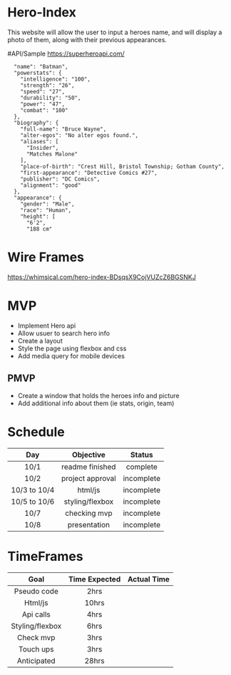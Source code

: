 # Hero-Index

This website will allow the user to input a heroes name, and will display a photo of them, along with their previous appearances.

#API/Sample
https://superheroapi.com/
``` "id": "70",
  "name": "Batman",
  "powerstats": {
    "intelligence": "100",
    "strength": "26",
    "speed": "27",
    "durability": "50",
    "power": "47",
    "combat": "100"
  },
  "biography": {
    "full-name": "Bruce Wayne",
    "alter-egos": "No alter egos found.",
    "aliases": [
      "Insider",
      "Matches Malone"
    ],
    "place-of-birth": "Crest Hill, Bristol Township; Gotham County",
    "first-appearance": "Detective Comics #27",
    "publisher": "DC Comics",
    "alignment": "good"
  },
  "appearance": {
    "gender": "Male",
    "race": "Human",
    "height": [
      "6'2",
      "188 cm"
```

# Wire Frames
https://whimsical.com/hero-index-BDsqsX9CojVUZcZ6BGSNKJ

# MVP
- Implement Hero api
- Allow usuer to search hero info
- Create a layout
- Style the page using flexbox and css
- Add media query for mobile devices
## PMVP 
- Create a window that holds the heroes info and picture 
- Add additional info about them (ie stats, origin, team)

# Schedule
| Day | Objective | Status |
|    :---:     |     :---:      |     :---:     |
|10/1| readme finished|complete|
|10/2| project approval | incomplete|
|10/3 to 10/4| html/js | incomplete|
|10/5 to 10/6 | styling/flexbox | incomplete |
|10/7 | checking mvp | incomplete| 
|10/8| presentation| incomplete|

# TimeFrames
|Goal| Time Expected| Actual Time|
| :---: | :---: | :---: |
|Pseudo code| 2hrs | |
|Html/js| 10hrs | |
|Api calls| 4hrs | |
|Styling/flexbox | 6hrs | |
|Check mvp | 3hrs | |
|Touch ups | 3hrs | |
|Anticipated | 28hrs | |
